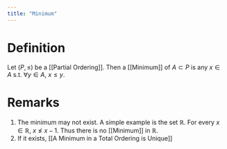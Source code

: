 ```yaml
---
title: "Minimum"
---
```


# Definition
Let $(P, \leq)$ be a [[Partial Ordering]]. Then a [[Minimum]] of $A \subset P$ is any $x \in A$ s.t. $\forall y \in A$, $x \leq y$.

# Remarks
1. The minimum may not exist. A simple example is the set $\mathbb{R}$. For every $x \in \mathbb{R}$, $x \not\leq x-1$. Thus there is no [[Minimum]] in $\mathbb{R}$.
2. If it exists, [[A Minimum in a Total Ordering is Unique]]